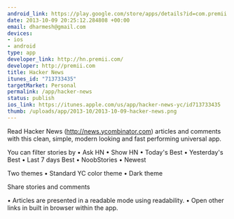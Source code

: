 ```yaml
--- 
android_link: https://play.google.com/store/apps/details?id=com.premii.hn
date: 2013-10-09 20:25:12.284808 +00:00
email: dharmesh@gmail.com
devices: 
- ios
- android
type: app
developer_link: http://hn.premii.com/
developer: http://premii.com
title: Hacker News
itunes_id: "713733435"
targetMarket: Personal
permalink: /app/hacker-news
status: publish
ios_link: https://itunes.apple.com/us/app/hacker-news-yc/id713733435
thumb: /uploads/app/2013-10/2013-10-09-hacker-news.png
---
```


Read Hacker News (http://news.ycombinator.com) articles and comments with this clean, simple, modern looking and fast performing universal app.

You can filter stories by
• Ask HN
• Show HN
• Today's Best
• Yesterday's Best
• Last 7 days Best
• NoobStories
• Newest

Two themes
• Standard YC color theme
• Dark theme

Share stories and comments

• Articles are presented in a readable mode using readability.
• Open other links in built in browser within the app.
